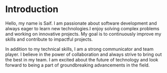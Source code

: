# Introduction
Hello, my name is Saif. I am passionate about software development and always eager to learn new technologies.I enjoy solving complex problems and working on innovative projects. My goal is to continuously improve my skills and contribute to impactful projects.

In addition to my technical skills, I am a strong communicator and team player. I believe in the power of collaboration and always strive to bring out the best in my team. I am excited about the future of technology and look forward to being a part of groundbreaking advancements in the field.


